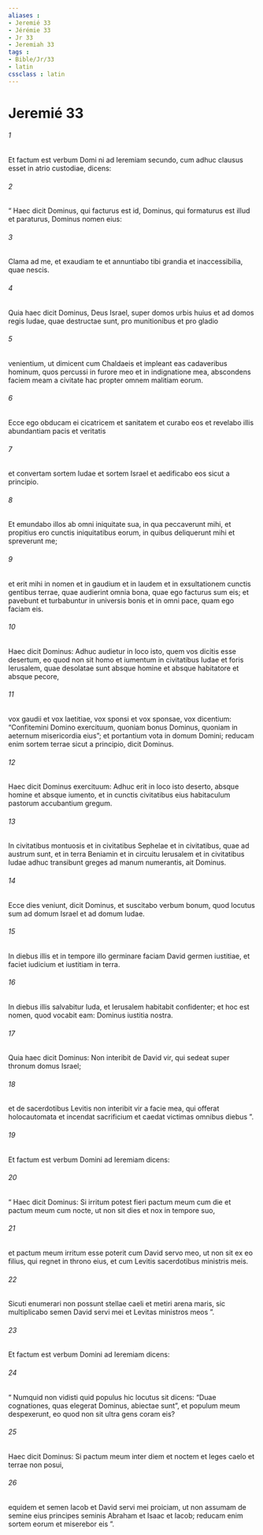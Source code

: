 ```yaml
---
aliases : 
- Jeremié 33
- Jérémie 33
- Jr 33
- Jeremiah 33
tags : 
- Bible/Jr/33
- latin
cssclass : latin
---
```


# Jeremié 33

###### 1
Et factum est verbum Domi ni ad Ieremiam secundo, cum adhuc clausus esset in atrio custodiae, dicens: 
###### 2
“ Haec dicit Dominus, qui facturus est id, Dominus, qui formaturus est illud et paraturus, Dominus nomen eius: 
###### 3
Clama ad me, et exaudiam te et annuntiabo tibi grandia et inaccessibilia, quae nescis. 
###### 4
Quia haec dicit Dominus, Deus Israel, super domos urbis huius et ad domos regis Iudae, quae destructae sunt, pro munitionibus et pro gladio 
###### 5
venientium, ut dimicent cum Chaldaeis et impleant eas cadaveribus hominum, quos percussi in furore meo et in indignatione mea, abscondens faciem meam a civitate hac propter omnem malitiam eorum. 
###### 6
Ecce ego obducam ei cicatricem et sanitatem et curabo eos et revelabo illis abundantiam pacis et veritatis 
###### 7
et convertam sortem Iudae et sortem Israel et aedificabo eos sicut a principio. 
###### 8
Et emundabo illos ab omni iniquitate sua, in qua peccaverunt mihi, et propitius ero cunctis iniquitatibus eorum, in quibus deliquerunt mihi et spreverunt me; 
###### 9
et erit mihi in nomen et in gaudium et in laudem et in exsultationem cunctis gentibus terrae, quae audierint omnia bona, quae ego facturus sum eis; et pavebunt et turbabuntur in universis bonis et in omni pace, quam ego faciam eis.
###### 10
Haec dicit Dominus: Adhuc audietur in loco isto, quem vos dicitis esse desertum, eo quod non sit homo et iumentum in civitatibus Iudae et foris Ierusalem, quae desolatae sunt absque homine et absque habitatore et absque pecore, 
###### 11
vox gaudii et vox laetitiae, vox sponsi et vox sponsae, vox dicentium: “Confitemini Domino exercituum, quoniam bonus Dominus, quoniam in aeternum misericordia eius”; et portantium vota in domum Domini; reducam enim sortem terrae sicut a principio, dicit Dominus.
###### 12
Haec dicit Dominus exercituum: Adhuc erit in loco isto deserto, absque homine et absque iumento, et in cunctis civitatibus eius habitaculum pastorum accubantium gregum. 
###### 13
In civitatibus montuosis et in civitatibus Sephelae et in civitatibus, quae ad austrum sunt, et in terra Beniamin et in circuitu Ierusalem et in civitatibus Iudae adhuc transibunt greges ad manum numerantis, ait Dominus.
###### 14
Ecce dies veniunt, dicit Dominus, et suscitabo verbum bonum, quod locutus sum ad domum Israel et ad domum Iudae. 
###### 15
In diebus illis et in tempore illo germinare faciam David germen iustitiae, et faciet iudicium et iustitiam in terra. 
###### 16
In diebus illis salvabitur Iuda, et Ierusalem habitabit confidenter; et hoc est nomen, quod vocabit eam: Dominus iustitia nostra. 
###### 17
Quia haec dicit Dominus: Non interibit de David vir, qui sedeat super thronum domus Israel; 
###### 18
et de sacerdotibus Levitis non interibit vir a facie mea, qui offerat holocautomata et incendat sacrificium et caedat victimas omnibus diebus ”.
###### 19
Et factum est verbum Domini ad Ieremiam dicens: 
###### 20
“ Haec dicit Dominus: Si irritum potest fieri pactum meum cum die et pactum meum cum nocte, ut non sit dies et nox in tempore suo, 
###### 21
et pactum meum irritum esse poterit cum David servo meo, ut non sit ex eo filius, qui regnet in throno eius, et cum Levitis sacerdotibus ministris meis. 
###### 22
Sicuti enumerari non possunt stellae caeli et metiri arena maris, sic multiplicabo semen David servi mei et Levitas ministros meos ”.
###### 23
Et factum est verbum Domini ad Ieremiam dicens: 
###### 24
“ Numquid non vidisti quid populus hic locutus sit dicens: “Duae cognationes, quas elegerat Dominus, abiectae sunt”, et populum meum despexerunt, eo quod non sit ultra gens coram eis? 
###### 25
Haec dicit Dominus: Si pactum meum inter diem et noctem et leges caelo et terrae non posui, 
###### 26
equidem et semen Iacob et David servi mei proiciam, ut non assumam de semine eius principes seminis Abraham et Isaac et Iacob; reducam enim sortem eorum et miserebor eis ”.
